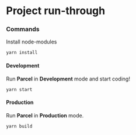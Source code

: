 # Project run-through

### Commands

Install node-modules

```
yarn install
```

#### Development

Run **Parcel** in **Development** mode and start coding!

```
yarn start
```

#### Production

Run **Parcel** in **Production** mode.

```
yarn build
```
